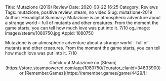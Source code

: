 Title: Mutazione (2019) Review
Date: 2020-03-22 16:25
Category: Reviews
Tags: mutazione, positive review, steam, no video
Slug: mutazione-2019
Author: Hexadigital
Summary: Mutazione is an atmospheric adventure about a strange world – full of mutants and other creatures. From the moment the game starts, you can tell how much love was put into it. 7/10
og_image: images/steam/1080750.jpg
Appid: 1080750

Mutazione is an atmospheric adventure about a strange world – full of mutants and other creatures. From the moment the game starts, you can tell how much love was put into it. 7/10

<center>Check out Mutazione on [Steam](https://store.steampowered.com/app/1080750/?curator_clanid=34633900) or [Remember.Games](https://remember.games/game/4429/)!</center>